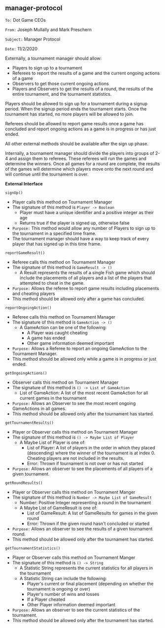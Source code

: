 ##  manager-protocol

`To:` Dot Game CEOs

`From:` Joseph Mullally and Mark Preschern

`Subject:` Manager Protocol

`Date:` 11/2/2020

Externally, a tournament manager should allow: 
- Players to sign up to a tournament 
- Referees to report the results of a game and the current ongoing actions of a game
- Observers to get those current ongoing actions
- Players and Observers to get the results of a round, the results of the entire tournament, and 
the tournament statistics.

Players should be allowed to sign up for a tournament during a signup period. When the signup period ends the 
tournament starts. Once the tournament has started, no more players will be allowed to join.

Referees should be allowed to report game results once a game has concluded and report ongoing actions
as a game is in progress or has just ended.

All other external methods should be available after the sign up phase.

Internally, a tournament manager should divide the players into groups of 2-4 and assign them to 
referees. These referees will run the games and determine the winners. Once all games for a round 
are complete, the results of the games will determine which players move onto the next round and
will continue until the tournament is over.

**External Interface**

`signUp()`
- Player calls this method on Tournament Manager
- The signature of this method is `Player -> Boolean`
    - Player must have a unique identifier and a positive integer as their age
    - Returns true if the player is signed up, otherwise false
- `Purpose:` This method would allow any number of Players to sign up to the tournament in 
a specified time frame.
- The tournament manager should have a way to keep track of every player that has signed 
up in this time frame.

`reportGameResult()`
- Referee calls this method on Tournament Manager
- The signature of this method is `GameResult -> ()`
    - A Result represents the results of a single Fish game which should include the placements of 
    all players and a list of the players that attempted to cheat in the game.
- `Purpose:` Allows the referee to report game results including placements and cheating players
- This method should be allowed only after a game has concluded.

`reportOngoingAction()`
- Referee calls this method on Tournament Manager
- The signature of this method is `GameAction -> ()`
    - A GameAction can be one of the following:
        - A Player was caught cheating
        - A game has ended
        - Other game information deemed important
- `Purpose:` Allows a Referee to report an ongoing GameAction to the Tournament Manager.
- This method should be allowed only while a game is in progress or just ended.

`getOngoingActions()`
- Observer calls this method on Tournament Manager
- The signature of this method is `() -> List of GameAction`
    - List of GameAction: A list of the most recent GameAction for all current games in 
    the tournament
- `Purpose:` Allows an Observer to see the most recent ongoing GameActions in all games.
- This method should be allowed only after the tournament has started.

`getTournamentResults()`
- Player or Observer calls this method on Tournament Manager
- The signature of this method is `() -> Maybe List of Player`
    - A Maybe List of Player is one of:
        - List of Player: A list of players in the order in which they placed (descending) where the
         winner of the tournament is at index 0. Cheating players are not included in the results.
        - Error: Thrown if tournament is not over or has not started
- `Purpose:` Allows an observer to see the placements of all players of a given tournament.

`getRoundResults()`
- Player or Observer calls this method on Tournament Manger
- The signature of this method is `Number -> Maybe List of GameResult`
    - Number: Positive Integer representing a round in the tournament
    - A Maybe List of GameResult is one of:
        - List of GameResult: A list of GameResults for games in the given round
        - Error: Thrown if the given round hasn't concluded or started
- `Purpose:` Allows an observer to see the results of a given tournament round.
- This method should be allowed only after the tournament has started.

`getTournamentStatistics()`
- Player or Observer calls this method on Tournament Manger
- The signature of this method is `() -> String`
    - A Statistic String represents the current statistics for all players in the tournament
    - A Statistic String can include the following:
        - Player's current or final placement (depending on whether the tournament is ongoing or over)
        - Player's number of wins and losses
        - If a Player cheated
        - Other Player information deemed important
- `Purpose:` Allows an observer to see the current statistics of the tournament.
- This method should be allowed only after the tournament has started.
